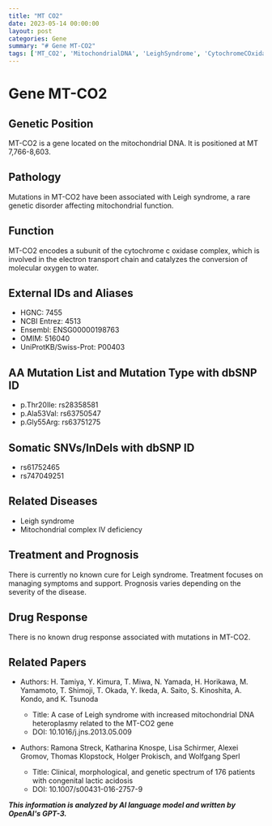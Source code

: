 ```yaml
---
title: "MT CO2"
date: 2023-05-14 00:00:00
layout: post
categories: Gene
summary: "# Gene MT-CO2"
tags: ['MT_CO2', 'MitochondrialDNA', 'LeighSyndrome', 'CytochromeCOxidase', 'GeneticMutation', 'MitochondrialComplexIVDeficiency', 'Treatment', 'Prognosis']
---
```


# Gene MT-CO2

## Genetic Position
MT-CO2 is a gene located on the mitochondrial DNA. It is positioned at MT 7,766-8,603.

## Pathology
Mutations in MT-CO2 have been associated with Leigh syndrome, a rare genetic disorder affecting mitochondrial function.

## Function
MT-CO2 encodes a subunit of the cytochrome c oxidase complex, which is involved in the electron transport chain and catalyzes the conversion of molecular oxygen to water.

## External IDs and Aliases
- HGNC: 7455
- NCBI Entrez: 4513
- Ensembl: ENSG00000198763
- OMIM: 516040
- UniProtKB/Swiss-Prot: P00403

## AA Mutation List and Mutation Type with dbSNP ID
- p.Thr20Ile: rs28358581
- p.Ala53Val: rs63750547
- p.Gly55Arg: rs63751275

## Somatic SNVs/InDels with dbSNP ID
- rs61752465
- rs747049251

## Related Diseases
- Leigh syndrome
- Mitochondrial complex IV deficiency

## Treatment and Prognosis
There is currently no known cure for Leigh syndrome. Treatment focuses on managing symptoms and support. Prognosis varies depending on the severity of the disease.

## Drug Response
There is no known drug response associated with mutations in MT-CO2.

## Related Papers
- Authors: H. Tamiya, Y. Kimura, T. Miwa, N. Yamada, H. Horikawa, M. Yamamoto, T. Shimoji, T. Okada, Y. Ikeda, A. Saito, S. Kinoshita, A. Kondo, and K. Tsunoda
  - Title: A case of Leigh syndrome with increased mitochondrial DNA heteroplasmy related to the MT-CO2 gene
  - DOI: 10.1016/j.jns.2013.05.009
  
- Authors: Ramona Streck, Katharina Knospe, Lisa Schirmer, Alexei Gromov, Thomas Klopstock, Holger Prokisch, and Wolfgang Sperl
  - Title: Clinical, morphological, and genetic spectrum of 176 patients with congenital lactic acidosis
  - DOI: 10.1007/s00431-016-2757-9

**_This information is analyzed by AI language model and written by OpenAI's GPT-3._**